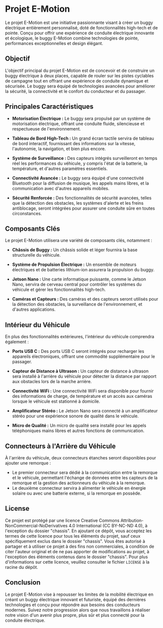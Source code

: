 # Projet E-Motion

Le projet E-Motion est une initiative passionnante visant à créer un buggy électrique entièrement personnalisé, doté de fonctionnalités high-tech et de pointe. Conçu pour offrir une expérience de conduite électrique innovante et écologique, le buggy E-Motion combine technologies de pointe, performances exceptionnelles et design élégant.

## Objectif

L'objectif principal du projet E-Motion est de concevoir et de construire un buggy électrique à deux places, capable de rouler sur les pistes cyclables de campagne tout en offrant une expérience de conduite dynamique et sécurisée. Le buggy sera équipé de technologies avancées pour améliorer la sécurité, la connectivité et le confort du conducteur et du passager.

## Principales Caractéristiques

- **Motorisation Électrique :** Le buggy sera propulsé par un système de motorisation électrique, offrant une conduite fluide, silencieuse et respectueuse de l'environnement.

- **Tableau de Bord High-Tech :** Un grand écran tactile servira de tableau de bord interactif, fournissant des informations sur la vitesse, l'autonomie, la navigation, et bien plus encore.

- **Système de Surveillance :** Des capteurs intégrés surveilleront en temps réel les performances du véhicule, y compris l'état de la batterie, la température, et d'autres paramètres essentiels.

- **Connectivité Avancée :** Le buggy sera équipé d'une connectivité Bluetooth pour la diffusion de musique, les appels mains libres, et la communication avec d'autres appareils mobiles.

- **Sécurité Renforcée :** Des fonctionnalités de sécurité avancées, telles que la détection des obstacles, les systèmes d'alerte et les freins antiblocage, seront intégrées pour assurer une conduite sûre en toutes circonstances.

## Composants Clés

Le projet E-Motion utilisera une variété de composants clés, notamment :

- **Châssis de Buggy :** Un châssis solide et léger fournira la base structurelle du véhicule.

- **Système de Propulsion Électrique :** Un ensemble de moteurs électriques et de batteries lithium-ion assurera la propulsion du buggy.

- **Jetson Nano :** Une carte informatique puissante, comme le Jetson Nano, servira de cerveau central pour contrôler les systèmes du véhicule et gérer les fonctionnalités high-tech.

- **Caméras et Capteurs :** Des caméras et des capteurs seront utilisés pour la détection des obstacles, la surveillance de l'environnement, et d'autres applications.

## Intérieur du Véhicule

En plus des fonctionnalités extérieures, l'intérieur du véhicule comprendra également :

- **Ports USB C :** Des ports USB C seront intégrés pour recharger les appareils électroniques, offrant une commodité supplémentaire pour le passager.

- **Capteur de Distance à Ultrason :** Un capteur de distance à ultrason sera installé à l'arrière du véhicule pour détecter la distance par rapport aux obstacles lors de la marche arrière.

- **Connectivité WiFi :** Une connectivité WiFi sera disponible pour fournir des informations de charge, de température et un accès aux caméras lorsque le véhicule est stationné à domicile.

- **Amplificateur Stéréo :** Le Jetson Nano sera connecté à un amplificateur stéréo pour une expérience sonore de qualité dans le véhicule.

- **Micro de Qualité :** Un micro de qualité sera installé pour les appels téléphoniques mains libres et autres fonctions de communication.

## Connecteurs à l'Arrière du Véhicule

À l'arrière du véhicule, deux connecteurs étanches seront disponibles pour ajouter une remorque :
- Le premier connecteur sera dédié à la communication entre la remorque et le véhicule, permettant l'échange de données entre les capteurs de la remorque et la gestion des actionneurs du véhicule à la remorque.
- Le deuxième connecteur servira à alimenter le véhicule en énergie solaire ou avec une batterie externe, si la remorque en possède.

## License

Ce projet est protégé par une licence Creative Commons Attribution-NonCommercial-NoDerivatives 4.0 International (CC BY-NC-ND 4.0), à l'exception du dossier "chassis". En ajoutant ce dépôt, vous acceptez les termes de cette licence pour tous les éléments du projet, sauf ceux spécifiquement exclus dans le dossier "chassis". Vous êtes autorisé à partager et à utiliser ce projet à des fins non commerciales, à condition de citer l'auteur original et de ne pas apporter de modifications au projet, à l'exception des éléments contenus dans le dossier "chassis". Pour plus d'informations sur cette licence, veuillez consulter le fichier `LICENSE` à la racine du dépôt.



## Conclusion

Le projet E-Motion vise à repousser les limites de la mobilité électrique en créant un buggy électrique innovant et futuriste, équipé des dernières technologies et conçu pour répondre aux besoins des conducteurs modernes. Suivez notre progression alors que nous travaillons à réaliser notre vision d'un avenir plus propre, plus sûr et plus connecté pour la conduite électrique.
